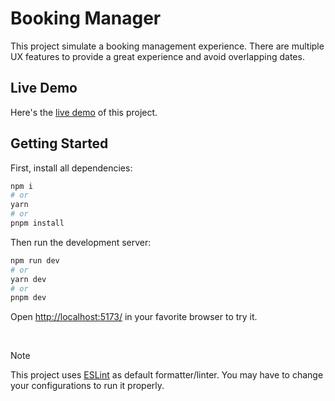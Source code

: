 # Booking Manager
This project simulate a booking management experience. There are multiple UX features to provide a great experience and avoid overlapping dates.

## Live Demo
Here's the [live demo](https://fcfett.github.io/booking-manager/) of this project.

## Getting Started
First, install all dependencies:
```bash
npm i
# or
yarn
# or
pnpm install
```

Then run the development server:
```bash
npm run dev
# or
yarn dev
# or
pnpm dev
```

Open [http://localhost:5173/](http://localhost:5173/) in your favorite browser to try it.

<br/>

> [!NOTE]
> This project uses [ESLint](https://eslint.org/) as default formatter/linter. You may have to change your configurations to run it properly.